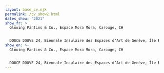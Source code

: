 ```yaml
---
layout: base_cv.njk
permalink: /cv_show2.html
dates_show: "2021"
show_fr: >
  Glowing Pantins & Co., Espace Mora Mora, Carouge, CH


  DOUCE DOUVE 24, Biennale Insulaire des Espaces d’Art de Genève, Île Rousseau, Genève, CH
show_en: >-
  Glowing Pantins & Co., Espace Mora Mora, Carouge, CH


  DOUCE DOUVE 24, Biennale Insulaire des Espaces d’Art de Genève, Île Rousseau, Geneva, CH
---
```

